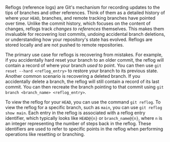 Reflogs (reference logs) are Git's mechanism for recording updates to the tips of branches and other references. Think of them as a detailed history of where your `HEAD`, branches, and remote tracking branches have pointed over time. Unlike the commit history, which focuses on the content of changes, reflogs track _changes to references_ themselves. This makes them invaluable for recovering lost commits, undoing accidental branch deletions, or understanding how your repository's state has evolved. Reflogs are stored locally and are not pushed to remote repositories.

The primary use case for reflogs is recovering from mistakes. For example, if you accidentally hard reset your branch to an older commit, the reflog will contain a record of where your branch _used to_ point. You can then use `git reset --hard <reflog_entry>` to restore your branch to its previous state. Another common scenario is recovering a deleted branch. If you accidentally delete a branch, the reflog will still contain a record of its last commit. You can then recreate the branch pointing to that commit using `git branch <branch_name> <reflog_entry>`.

To view the reflog for your `HEAD`, you can use the command `git reflog`. To view the reflog for a specific branch, such as `main`, you can use `git reflog show main`. Each entry in the reflog is associated with a reflog entry identifier, which typically looks like `HEAD@{n}` or `branch_name@{n}`, where `n` is an integer representing the number of steps back in the reflog. These identifiers are used to refer to specific points in the reflog when performing operations like resetting or branching.